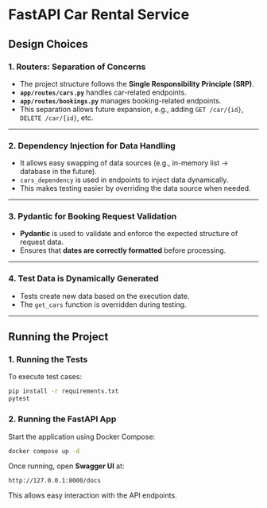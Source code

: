 # FastAPI Car Rental Service

## **Design Choices**

### **1. Routers: Separation of Concerns**
- The project structure follows the **Single Responsibility Principle (SRP)**.
- **`app/routes/cars.py`** handles car-related endpoints.
- **`app/routes/bookings.py`** manages booking-related endpoints.
- This separation allows future expansion, e.g., adding `GET /car/{id}`, `DELETE /car/{id}`, etc.
---
### **2. Dependency Injection for Data Handling**
- It allows easy swapping of data sources (e.g., in-memory list → database in the future).
- `cars_dependency` is used in endpoints to inject data dynamically.
- This makes testing easier by overriding the data source when needed.
---

### **3. Pydantic for Booking Request Validation**
- **Pydantic** is used to validate and enforce the expected structure of request data.
- Ensures that **dates are correctly formatted** before processing.
---
### **4. Test Data is Dynamically Generated**
- Tests create new data based on the execution date.
- The `get_cars` function is overridden during testing.
---

## **Running the Project**

### **1. Running the Tests**
To execute test cases:
```bash
pip install -r requirements.txt
pytest
```

### **2. Running the FastAPI App**
Start the application using Docker Compose:
```bash
docker compose up -d
```
Once running, open **Swagger UI** at:
```
http://127.0.0.1:8000/docs
```
This allows easy interaction with the API endpoints.
